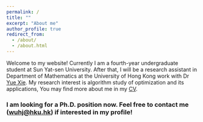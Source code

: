```yaml
---
permalink: /
title: ""
excerpt: "About me"
author_profile: true
redirect_from: 
  - /about/
  - /about.html
---
```



Welcome to my website! Currently I am a fourth-year undergraduate student at Sun Yat-sen University. After that, I will be a research assistant in Department of Mathematics at the University of Hong Kong work with Dr [Yue Xie](https://yue-xie.github.io/). My research interest is algorithm study of optimization and its applications, You may find more about me in my [CV](https://hanju-wu.github.io/cv/).

### I am looking for a Ph.D. position now. Feel free to contact me (wuhj@hku.hk) if interested in my profile! 
